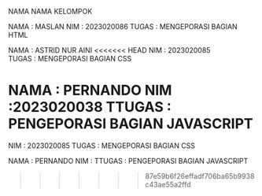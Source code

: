 NAMA NAMA KELOMPOK

NAMA : MASLAN
NIM : 2023020086
TUGAS : MENGEPORASI BAGIAN HTML

NAMA : ASTRID NUR AINI
<<<<<<< HEAD
NIM : 2023020085  
TUGAS : MENGEPORASI BAGIAN CSS

NAMA : PERNANDO
NIM :2023020038
TTUGAS : PENGEPORASI BAGIAN JAVASCRIPT
=======
NIM : 2023020085
TUGAS : MENGEPORASI BAGIAN CSS

NAMA : PERNANDO
NIM :
TTUGAS : PENGEPORASI BAGIAN JAVASCRIPT
>>>>>>> 87e59b6f26effadf706ba65b9938c43ae55a2ffd
